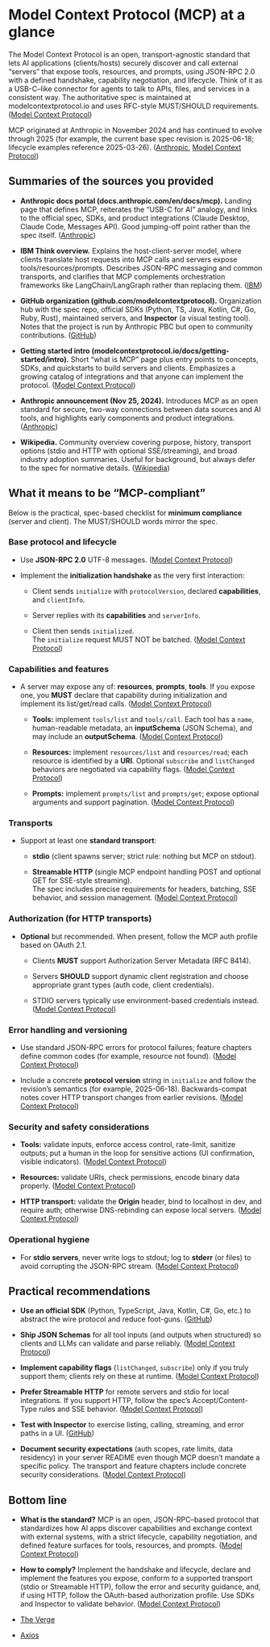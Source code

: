 # Model Context Protocol (MCP) at a glance

The Model Context Protocol is an open, transport-agnostic standard that lets AI applications (clients/hosts) securely discover and call external “servers” that expose tools, resources, and prompts, using JSON-RPC 2.0 with a defined handshake, capability negotiation, and lifecycle. Think of it as a USB-C–like connector for agents to talk to APIs, files, and services in a consistent way. The authoritative spec is maintained at modelcontextprotocol.io and uses RFC-style MUST/SHOULD requirements. ([Model Context Protocol](https://modelcontextprotocol.io/specification/2025-06-18 "Specification - Model Context Protocol"))

MCP originated at Anthropic in November 2024 and has continued to evolve through 2025 (for example, the current base spec revision is 2025-06-18; lifecycle examples reference 2025-03-26). ([Anthropic](https://www.anthropic.com/news/model-context-protocol "Introducing the Model Context Protocol \ Anthropic"), [Model Context Protocol](https://modelcontextprotocol.io/specification/2025-06-18 "Specification - Model Context Protocol"))

## Summaries of the sources you provided

- **Anthropic docs portal (docs.anthropic.com/en/docs/mcp).** Landing page that defines MCP, reiterates the “USB-C for AI” analogy, and links to the official spec, SDKs, and product integrations (Claude Desktop, Claude Code, Messages API). Good jumping-off point rather than the spec itself. ([Anthropic](https://docs.anthropic.com/en/docs/mcp "Model Context Protocol (MCP) - Anthropic"))

- **IBM Think overview.** Explains the host-client-server model, where clients translate host requests into MCP calls and servers expose tools/resources/prompts. Describes JSON-RPC messaging and common transports, and clarifies that MCP complements orchestration frameworks like LangChain/LangGraph rather than replacing them. ([IBM](https://www.ibm.com/think/topics/model-context-protocol "What is Model Context Protocol (MCP)? | IBM"))

- **GitHub organization (github.com/modelcontextprotocol).** Organization hub with the spec repo, official SDKs (Python, TS, Java, Kotlin, C#, Go, Ruby, Rust), maintained servers, and **Inspector** (a visual testing tool). Notes that the project is run by Anthropic PBC but open to community contributions. ([GitHub](https://github.com/modelcontextprotocol "Model Context Protocol · GitHub"))

- **Getting started intro (modelcontextprotocol.io/docs/getting-started/intro).** Short “what is MCP” page plus entry points to concepts, SDKs, and quickstarts to build servers and clients. Emphasizes a growing catalog of integrations and that anyone can implement the protocol. ([Model Context Protocol](https://modelcontextprotocol.io/docs/getting-started/intro "Introduction - Model Context Protocol"))

- **Anthropic announcement (Nov 25, 2024).** Introduces MCP as an open standard for secure, two-way connections between data sources and AI tools, and highlights early components and product integrations. ([Anthropic](https://www.anthropic.com/news/model-context-protocol "Introducing the Model Context Protocol \ Anthropic"))

- **Wikipedia.** Community overview covering purpose, history, transport options (stdio and HTTP with optional SSE/streaming), and broad industry adoption summaries. Useful for background, but always defer to the spec for normative details. ([Wikipedia](https://en.wikipedia.org/wiki/Model_Context_Protocol "Model Context Protocol - Wikipedia"))

## What it means to be “MCP-compliant”

Below is the practical, spec-based checklist for **minimum compliance** (server and client). The MUST/SHOULD words mirror the spec.

### Base protocol and lifecycle

- Use **JSON-RPC 2.0** UTF-8 messages. ([Model Context Protocol](https://modelcontextprotocol.io/specification/2025-06-18 "Specification - Model Context Protocol"))

- Implement the **initialization handshake** as the very first interaction:
  
  - Client sends `initialize` with `protocolVersion`, declared **capabilities**, and `clientInfo`.
  
  - Server replies with its **capabilities** and `serverInfo`.
  
  - Client then sends `initialized`.  
    The `initialize` request MUST NOT be batched. ([Model Context Protocol](https://modelcontextprotocol.io/specification/2025-03-26/basic/lifecycle "Lifecycle - Model Context Protocol"))

### Capabilities and features

- A server may expose any of: **resources**, **prompts**, **tools**. If you expose one, you **MUST** declare that capability during initialization and implement its list/get/read calls. ([Model Context Protocol](https://modelcontextprotocol.io/specification/2025-06-18 "Specification - Model Context Protocol"))
  
  - **Tools:** implement `tools/list` and `tools/call`. Each tool has a `name`, human-readable metadata, an **inputSchema** (JSON Schema), and may include an **outputSchema**. ([Model Context Protocol](https://modelcontextprotocol.io/docs/concepts/tools "Tools - Model Context Protocol"))
  
  - **Resources:** implement `resources/list` and `resources/read`; each resource is identified by a **URI**. Optional `subscribe` and `listChanged` behaviors are negotiated via capability flags. ([Model Context Protocol](https://modelcontextprotocol.io/specification/2025-06-18/server/resources "Resources - Model Context Protocol"))
  
  - **Prompts:** implement `prompts/list` and `prompts/get`; expose optional arguments and support pagination. ([Model Context Protocol](https://modelcontextprotocol.io/specification/2025-06-18/server/prompts "Prompts - Model Context Protocol"))

### Transports

- Support at least one **standard transport**:
  
  - **stdio** (client spawns server; strict rule: nothing but MCP on stdout).
  
  - **Streamable HTTP** (single MCP endpoint handling POST and optional GET for SSE-style streaming).  
    The spec includes precise requirements for headers, batching, SSE behavior, and session management. ([Model Context Protocol](https://modelcontextprotocol.io/specification/2025-03-26/basic/transports "Transports - Model Context Protocol"))

### Authorization (for HTTP transports)

- **Optional** but recommended. When present, follow the MCP auth profile based on OAuth 2.1.
  
  - Clients **MUST** support Authorization Server Metadata (RFC 8414).
  
  - Servers **SHOULD** support dynamic client registration and choose appropriate grant types (auth code, client credentials).
  
  - STDIO servers typically use environment-based credentials instead. ([Model Context Protocol](https://modelcontextprotocol.io/specification/2025-03-26/basic/authorization "Authorization - Model Context Protocol"))

### Error handling and versioning

- Use standard JSON-RPC errors for protocol failures; feature chapters define common codes (for example, resource not found). ([Model Context Protocol](https://modelcontextprotocol.io/specification/2025-06-18/server/resources "Resources - Model Context Protocol"))

- Include a concrete **protocol version** string in `initialize` and follow the revision’s semantics (for example, 2025-06-18). Backwards-compat notes cover HTTP transport changes from earlier revisions. ([Model Context Protocol](https://modelcontextprotocol.io/specification/2025-03-26/basic/lifecycle "Lifecycle - Model Context Protocol"))

### Security and safety considerations

- **Tools:** validate inputs, enforce access control, rate-limit, sanitize outputs; put a human in the loop for sensitive actions (UI confirmation, visible indicators). ([Model Context Protocol](https://modelcontextprotocol.io/docs/concepts/tools "Tools - Model Context Protocol"))

- **Resources:** validate URIs, check permissions, encode binary data properly. ([Model Context Protocol](https://modelcontextprotocol.io/specification/2025-06-18/server/resources "Resources - Model Context Protocol"))

- **HTTP transport:** validate the **Origin** header, bind to localhost in dev, and require auth; otherwise DNS-rebinding can expose local servers. ([Model Context Protocol](https://modelcontextprotocol.io/specification/2025-03-26/basic/transports "Transports - Model Context Protocol"))

### Operational hygiene

- For **stdio servers**, never write logs to stdout; log to **stderr** (or files) to avoid corrupting the JSON-RPC stream. ([Model Context Protocol](https://modelcontextprotocol.io/quickstart/server "Build an MCP Server - Model Context Protocol"))

## Practical recommendations

- **Use an official SDK** (Python, TypeScript, Java, Kotlin, C#, Go, etc.) to abstract the wire protocol and reduce foot-guns. ([GitHub](https://github.com/modelcontextprotocol "Model Context Protocol · GitHub"))

- **Ship JSON Schemas** for all tool inputs (and outputs when structured) so clients and LLMs can validate and parse reliably. ([Model Context Protocol](https://modelcontextprotocol.io/docs/concepts/tools "Tools - Model Context Protocol"))

- **Implement capability flags** (`listChanged`, `subscribe`) only if you truly support them; clients rely on these at runtime. ([Model Context Protocol](https://modelcontextprotocol.io/specification/2025-06-18/server/resources "Resources - Model Context Protocol"))

- **Prefer Streamable HTTP** for remote servers and stdio for local integrations. If you support HTTP, follow the spec’s Accept/Content-Type rules and SSE behavior. ([Model Context Protocol](https://modelcontextprotocol.io/specification/2025-03-26/basic/transports "Transports - Model Context Protocol"))

- **Test with Inspector** to exercise listing, calling, streaming, and error paths in a UI. ([GitHub](https://github.com/modelcontextprotocol "Model Context Protocol · GitHub"))

- **Document security expectations** (auth scopes, rate limits, data residency) in your server README even though MCP doesn’t mandate a specific policy. The transport and feature chapters include concrete security considerations. ([Model Context Protocol](https://modelcontextprotocol.io/specification/2025-03-26/basic/authorization "Authorization - Model Context Protocol"))

## Bottom line

- **What is the standard?** MCP is an open, JSON-RPC–based protocol that standardizes how AI apps discover capabilities and exchange context with external systems, with a strict lifecycle, capability negotiation, and defined feature surfaces for tools, resources, and prompts. ([Model Context Protocol](https://modelcontextprotocol.io/specification/2025-06-18 "Specification - Model Context Protocol"))

- **How to comply?** Implement the handshake and lifecycle, declare and implement the features you expose, conform to a supported transport (stdio or Streamable HTTP), follow the error and security guidance, and, if using HTTP, follow the OAuth-based authorization profile. Use SDKs and Inspector to validate behavior. ([Model Context Protocol](https://modelcontextprotocol.io/specification/2025-03-26/basic/lifecycle "Lifecycle - Model Context Protocol"))

- [The Verge](https://www.theverge.com/news/669298/microsoft-windows-ai-foundry-mcp-support?utm_source=chatgpt.com)
- [Axios](https://www.axios.com/2025/04/17/model-context-protocol-anthropic-open-source?utm_source=chatgpt.com)
